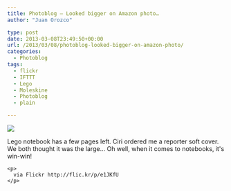 ```yaml
---
title: Photoblog – Looked bigger on Amazon photo…
author: "Juan Orozco" 

type: post
date: 2013-03-08T23:49:50+00:00
url: /2013/03/08/photoblog-looked-bigger-on-amazon-photo/
categories:
  - Photoblog
tags:
  - flickr
  - IFTTT
  - Lego
  - Moleskine
  - Photoblog
  - plain

---
```

<div>
  <img src='https://i1.wp.com/farm9.staticflickr.com/8511/8540978204_2c9f7af015_b.jpg?w=580' style='max-width:600px;' data-recalc-dims="1" /></p> 
  
  <div>
    Lego notebook has a few pages left. Ciri ordered me a reporter soft cover. We both thought it was the large... Oh well, when it comes to notebooks, it's win-win!</p> 
    
    <p>
      via Flickr http://flic.kr/p/e1JKfU
    </p>
  </div>
</div>